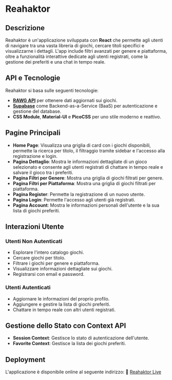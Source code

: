 # Reahaktor

## Descrizione
Reahaktor è un'applicazione sviluppata con **React** che permette agli utenti di navigare tra una vasta libreria di giochi, cercare titoli specifici e visualizzarne i dettagli. L'app include filtri avanzati per genere e piattaforma, oltre a funzionalità interattive dedicate agli utenti registrati, come la gestione dei preferiti e una chat in tempo reale.

## API e Tecnologie
Reahaktor si basa sulle seguenti tecnologie:
- **[RAWG API](https://rawg.io/apidocs)** per ottenere dati aggiornati sui giochi.
- **[Supabase](https://supabase.com/)** come Backend-as-a-Service (BaaS) per autenticazione e gestione del database.
- **CSS Module**, **Material-UI** e **PicoCSS** per uno stile moderno e reattivo.

## Pagine Principali
- **Home Page**: Visualizza una griglia di card con i giochi disponibili, permette la ricerca per titolo, il filtraggio tramite sidebar e l'accesso alla registrazione e login.
- **Pagina Dettaglio**: Mostra le informazioni dettagliate di un gioco selezionato e consente agli utenti registrati di chattare in tempo reale e salvare il gioco tra i preferiti.
- **Pagina Filtri per Genere**: Mostra una griglia di giochi filtrati per genere.
- **Pagina Filtri per Piattaforma**: Mostra una griglia di giochi filtrati per piattaforma.
- **Pagina Register**: Permette la registrazione di un nuovo utente.
- **Pagina Login**: Permette l'accesso agli utenti già registrati.
- **Pagina Account**: Mostra le informazioni personali dell'utente e la sua lista di giochi preferiti.

## Interazioni Utente
### Utenti Non Autenticati
- Esplorare l'intero catalogo giochi.
- Cercare giochi per titolo.
- Filtrare i giochi per genere e piattaforma.
- Visualizzare informazioni dettagliate sui giochi.
- Registrarsi con email e password.

### Utenti Autenticati
- Aggiornare le informazioni del proprio profilo.
- Aggiungere e gestire la lista di giochi preferiti.
- Chattare in tempo reale con altri utenti registrati.

## Gestione dello Stato con Context API
- **Session Context**: Gestisce lo stato di autenticazione dell'utente.
- **Favorite Context**: Gestisce la lista dei giochi preferiti.

## Deployment
L'applicazione è disponibile online al seguente indirizzo:
🔗 [Reahaktor Live](https://react-js-progetto-finale.vercel.app/)

